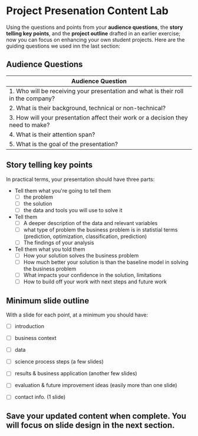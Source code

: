 # Project Presenation Content Lab

Using the questions and points from your **audience questions**, the **story telling key points**, and the **project outline** drafted in an earlier exercise; now you can focus on enhancing your own student projects. Here are the guiding questions we used inn  the last section:

## Audience Questions

| Audience Question |
|----------|
| 1. Who will be receiving your presentation and what is their roll in the company? | 
| 2. What is their background, technical or non-technical? | 
| 3. How will your presentation affect their work or a decision they need to make? | 
| 4. What is their attention span? | 
| 5. What is the goal of the presentation? | 

## Story telling key points

In practical terms, your presentation should have three parts:
- Tell them what you're going to tell them
  - [ ] the problem
  - [ ] the solution
  - [ ] the data and tools you will use to solve it
- Tell them
  - [ ] A deeper description of the data and relevant variables
  - [ ] what type of problem the business problem is in statistial terms (prediction, optimization, classification, prediction)
  - [ ] The findings of your analysis
- Tell them what you told them
  - [ ] How your solution solves the business problem
  - [ ] How much better your solution is than the baseline model in solving the business problem
  - [ ] What impacts your confidence in the solution, limitations
  - [ ] How to build off your work with next steps and future work
  
## Minimum slide outline

With a slide for each point, at a minimum you should have:

- [ ] introduction
- [ ] business context
- [ ] data 
- [ ] science process steps (a few slides)
- [ ] results & business application (another few slides)
- [ ] evaluation & future improvement ideas (easily more than one slide)
- [ ] contact info. (1 slide)
  

## Save your updated content when complete. You will focus on slide design in the next section.
